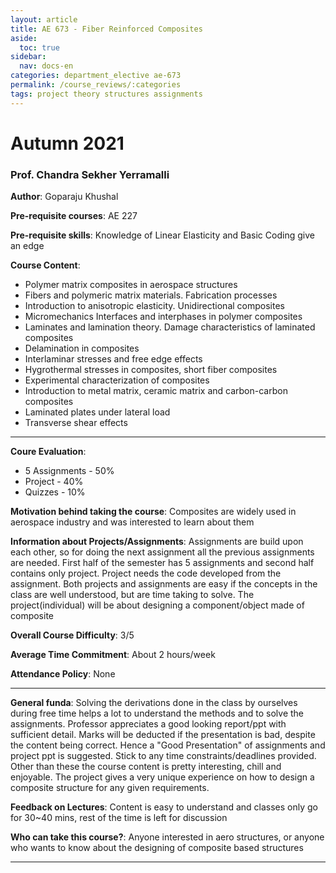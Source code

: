 ```yaml
---
layout: article
title: AE 673 - Fiber Reinforced Composites
aside:
  toc: true
sidebar:
  nav: docs-en
categories: department_elective ae-673
permalink: /course_reviews/:categories
tags: project theory structures assignments
---
```



# Autumn 2021
### Prof. Chandra Sekher Yerramalli
**Author**: Goparaju Khushal

**Pre-requisite courses**: AE 227

**Pre-requisite skills**: Knowledge of Linear Elasticity and Basic Coding give an edge

**Course Content**:
- Polymer matrix composites in aerospace structures
- Fibers and polymeric matrix materials. Fabrication processes
- Introduction to anisotropic elasticity. Unidirectional composites
- Micromechanics Interfaces and interphases in polymer composites
- Laminates and lamination theory. Damage characteristics of laminated composites
- Delamination in composites
- Interlaminar stresses and free edge effects
- Hygrothermal stresses in composites, short fiber composites
- Experimental characterization of composites
- Introduction to metal matrix, ceramic matrix and carbon-carbon composites
- Laminated plates under lateral load
- Transverse shear effects

---

**Coure Evaluation**:
- 5 Assignments - 50%
- Project - 40%
- Quizzes - 10%

**Motivation behind taking the course**:
Composites are widely used in aerospace industry and was interested to learn about them

**Information about Projects/Assignments**:
Assignments are build upon each other, so for doing the next assignment all the previous assignments are needed. First half of the semester has 5 assignments and second half contains only project. Project needs the code developed from the assignment. Both projects and assignments are easy if the concepts in the class are well understood, but are time taking to solve. The project(individual) will be about designing a component/object made of composite

**Overall Course Difficulty**: 3/5

**Average Time Commitment**:
About 2 hours/week


**Attendance Policy**: None

---

**General funda**: 
Solving the derivations done in the class by ourselves during free time helps a lot to understand the methods and to solve the assignments. Professor appreciates a good looking report/ppt with sufficient detail. Marks will be deducted if the presentation is bad, despite the content being correct. Hence a "Good Presentation" of assignments and project ppt is suggested. Stick to any time constraints/deadlines provided. Other than these the course content is pretty interesting, chill and enjoyable. The project gives a very unique experience on how to design a composite structure for any given requirements. 

**Feedback on Lectures**: 
Content is easy to understand and classes only go for 30~40 mins, rest of the time is left for discussion

**Who can take this course?**: 
Anyone interested in aero structures, or anyone who wants to know about the designing of composite based structures

---
